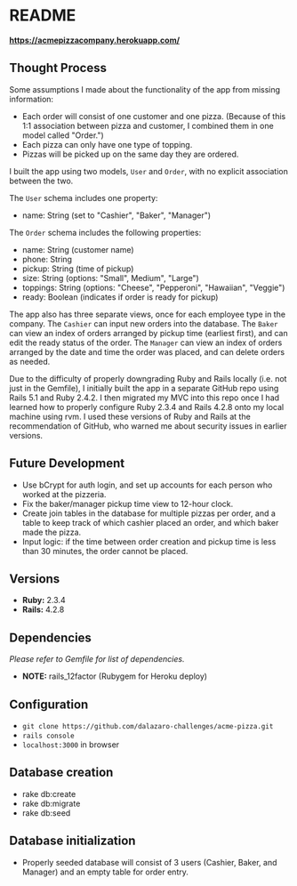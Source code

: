 # README

**https://acmepizzacompany.herokuapp.com/**

## Thought Process

Some assumptions I made about the functionality of the app from missing information:
* Each order will consist of one customer and one pizza. (Because of this 1:1 association between pizza and customer, I combined them in one model called "Order.")
* Each pizza can only have one type of topping.
* Pizzas will be picked up on the same day they are ordered.

I built the app using two models, `User` and `Order`, with no explicit association between the two.

The `User` schema includes one property:
* name: String (set to "Cashier", "Baker", "Manager")

The `Order` schema includes the following properties:
* name: String (customer name)
* phone: String
* pickup: String (time of pickup)
* size: String (options: "Small", Medium", "Large")
* toppings: String (options: "Cheese", "Pepperoni", "Hawaiian", "Veggie")
* ready: Boolean (indicates if order is ready for pickup)

The app also has three separate views, once for each employee type in the company. The `Cashier` can input new orders into the database. The `Baker` can view an index of orders arranged by pickup time (earliest first), and can edit the ready status of the order. The `Manager` can view an index of orders arranged by the date and time the order was placed, and can delete orders as needed.

Due to the difficulty of properly downgrading Ruby and Rails locally (i.e. not just in the Gemfile), I initially built the app in a separate GitHub repo using Rails 5.1 and Ruby 2.4.2. I then migrated my MVC into this repo once I had learned how to properly configure Ruby 2.3.4 and Rails 4.2.8 onto my local machine using rvm. I used these versions of Ruby and Rails at the recommendation of GitHub, who warned me about security issues in earlier versions.

## Future Development
* Use bCrypt for auth login, and set up accounts for each person who worked at the pizzeria.
* Fix the baker/manager pickup time view to 12-hour clock.
* Create join tables in the database for multiple pizzas per order, and a table to keep track of which cashier placed an order, and which baker made the pizza.
* Input logic: if the time between order creation and pickup time is less than 30 minutes, the order cannot be placed.

## Versions
* **Ruby:** 2.3.4
* **Rails:** 4.2.8

## Dependencies
*Please refer to Gemfile for list of dependencies.*
* **NOTE:** rails_12factor (Rubygem for Heroku deploy)

## Configuration
* `git clone https://github.com/dalazaro-challenges/acme-pizza.git`
* `rails console`
* `localhost:3000` in browser

## Database creation
* rake db:create
* rake db:migrate
* rake db:seed

## Database initialization
* Properly seeded database will consist of 3 users (Cashier, Baker, and Manager) and an empty table for order entry.
